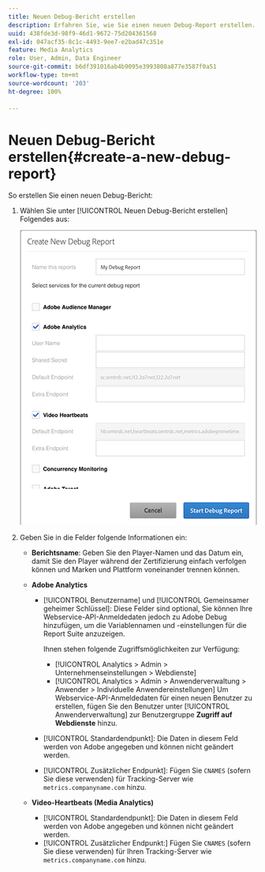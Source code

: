 ```yaml
---
title: Neuen Debug-Bericht erstellen
description: Erfahren Sie, wie Sie einen neuen Debug-Report erstellen.
uuid: 438fde3d-98f9-46d1-9672-75d204361568
exl-id: 047acf35-8c1c-4493-9ee7-e2bad47c351e
feature: Media Analytics
role: User, Admin, Data Engineer
source-git-commit: b6df391016ab4b9095e3993808a877e3587f0a51
workflow-type: tm+mt
source-wordcount: '203'
ht-degree: 100%

---
```


# Neuen Debug-Bericht erstellen{#create-a-new-debug-report}

So erstellen Sie einen neuen Debug-Bericht:

1. Wählen Sie unter [!UICONTROL Neuen Debug-Bericht erstellen] Folgendes aus:

   ![](assets/create-new-debug-report.png)

1. Geben Sie in die Felder folgende Informationen ein:

   * **Berichtsname**: Geben Sie den Player-Namen und das Datum ein, damit Sie den Player während der Zertifizierung einfach verfolgen können und Marken und Plattform voneinander trennen können.
   * **Adobe Analytics**

      * [!UICONTROL Benutzername] und [!UICONTROL Gemeinsamer geheimer Schlüssel]: Diese Felder sind optional, Sie können Ihre Webservice-API-Anmeldedaten jedoch zu Adobe Debug hinzufügen, um die Variablennamen und -einstellungen für die Report Suite anzuzeigen.

         Ihnen stehen folgende Zugriffsmöglichkeiten zur Verfügung:

         * [!UICONTROL Analytics > Admin > Unternehmenseinstellungen > Webdienste]
         * [!UICONTROL Analytics > Admin > Anwenderverwaltung > Anwender > Individuelle Anwendereinstellungen] Um Webservice-API-Anmeldedaten für einen neuen Benutzer zu erstellen, fügen Sie den Benutzer unter [!UICONTROL Anwenderverwaltung] zur Benutzergruppe **Zugriff auf Webdienste** hinzu.
      * [!UICONTROL Standardendpunkt]: Die Daten in diesem Feld werden von Adobe angegeben und können nicht geändert werden.
      * [!UICONTROL Zusätzlicher Endpunkt]: Fügen Sie `CNAMES` (sofern Sie diese verwenden) für Tracking-Server wie `metrics.companyname.com` hinzu.
   * **Video-Heartbeats (Media Analytics)**

      * [!UICONTROL Standardendpunkt]: Die Daten in diesem Feld werden von Adobe angegeben und können nicht geändert werden.
      * [!UICONTROL Zusätzlicher Endpunkt:] Fügen Sie `CNAMES` (sofern Sie diese verwenden) für Ihren Tracking-Server wie `metrics.companyname.com` hinzu.
